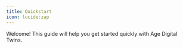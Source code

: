 ```yaml
---
title: Quickstart
icon: lucide:zap
---
```


Welcome! This guide will help you get started quickly with Age Digital Twins.
